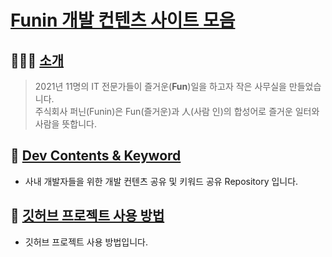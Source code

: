 # [Funin 개발 컨텐츠 사이트 모음](https://github.com/funin0302)

## 👨‍👨‍👧 [소개](http://funin.camp)

> 2021년 11명의 IT 전문가들이 즐거운(**Fun**)일을 하고자 작은 사무실을 만들었습니다.     
> 주식회사 퍼닌(Funin)은 Fun(즐거운)과 人(사람 인)의 합성어로 즐거운 일터와 사람을 뜻합니다.

## 🔎 [Dev Contents & Keyword](02.%20BackEnd%20개발%20키워드/README.md)

- 사내 개발자들을 위한 개발 컨텐츠 공유 및 키워드 공유 Repository 입니다.

## 📄 [깃허브 프로젝트 사용 방법](https://github.com/funin0302/dev-contents/wiki/GitHub-Project-%EC%82%AC%EC%9A%A9-%EB%B0%A9%EB%B2%95)

- 깃허브 프로젝트 사용 방법입니다.








